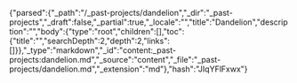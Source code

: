 {"parsed":{"_path":"/_past-projects/dandelion","_dir":"_past-projects","_draft":false,"_partial":true,"_locale":"","title":"Dandelion","description":"","body":{"type":"root","children":[],"toc":{"title":"","searchDepth":2,"depth":2,"links":[]}},"_type":"markdown","_id":"content:_past-projects:dandelion.md","_source":"content","_file":"_past-projects/dandelion.md","_extension":"md"},"hash":"JIqYFlFxwx"}